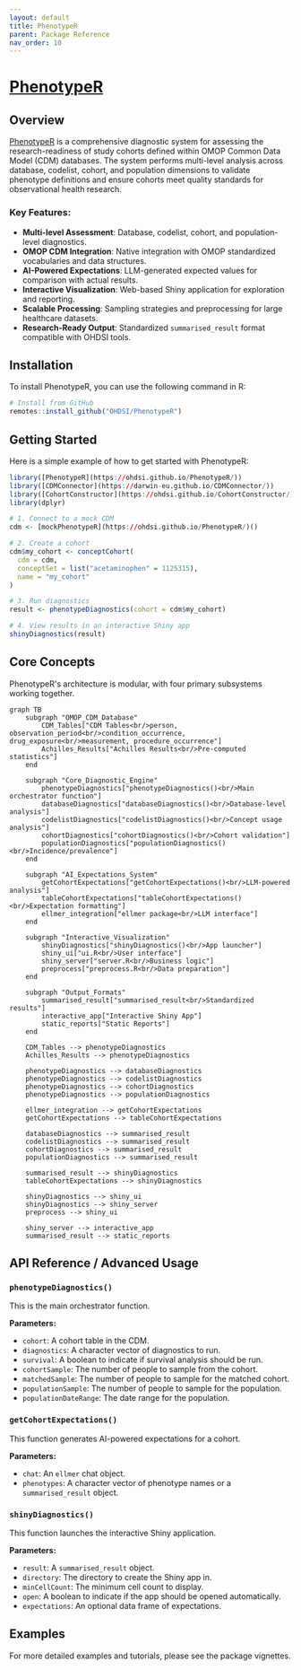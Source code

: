 ```yaml
---
layout: default
title: PhenotypeR
parent: Package Reference
nav_order: 10
---
```


# [PhenotypeR](https://ohdsi.github.io/PhenotypeR/)

## Overview

[PhenotypeR](https://ohdsi.github.io/PhenotypeR/) is a comprehensive diagnostic system for assessing the research-readiness of study cohorts defined within OMOP Common Data Model (CDM) databases. The system performs multi-level analysis across database, codelist, cohort, and population dimensions to validate phenotype definitions and ensure cohorts meet quality standards for observational health research.

### Key Features:
- **Multi-level Assessment**: Database, codelist, cohort, and population-level diagnostics.
- **OMOP CDM Integration**: Native integration with OMOP standardized vocabularies and data structures.
- **AI-Powered Expectations**: LLM-generated expected values for comparison with actual results.
- **Interactive Visualization**: Web-based Shiny application for exploration and reporting.
- **Scalable Processing**: Sampling strategies and preprocessing for large healthcare datasets.
- **Research-Ready Output**: Standardized `summarised_result` format compatible with OHDSI tools.

## Installation

To install PhenotypeR, you can use the following command in R:

```r
# Install from GitHub
remotes::install_github("OHDSI/PhenotypeR")
```

## Getting Started

Here is a simple example of how to get started with PhenotypeR:

```r
library([PhenotypeR](https://ohdsi.github.io/PhenotypeR/))
library([CDMConnector](https://darwin-eu.github.io/CDMConnector/))
library([CohortConstructor](https://ohdsi.github.io/CohortConstructor/))
library(dplyr)

# 1. Connect to a mock CDM
cdm <- [mockPhenotypeR](https://ohdsi.github.io/PhenotypeR/)()

# 2. Create a cohort
cdm$my_cohort <- conceptCohort(
  cdm = cdm,
  conceptSet = list("acetaminophen" = 1125315),
  name = "my_cohort"
)

# 3. Run diagnostics
result <- phenotypeDiagnostics(cohort = cdm$my_cohort)

# 4. View results in an interactive Shiny app
shinyDiagnostics(result)
```

## Core Concepts

PhenotypeR's architecture is modular, with four primary subsystems working together.

```mermaid
graph TB
    subgraph "OMOP_CDM_Database"
        CDM_Tables["CDM Tables<br/>person, observation_period<br/>condition_occurrence, drug_exposure<br/>measurement, procedure_occurrence"]
        Achilles_Results["Achilles Results<br/>Pre-computed statistics"]
    end

    subgraph "Core_Diagnostic_Engine"
        phenotypeDiagnostics["phenotypeDiagnostics()<br/>Main orchestrator function"]
        databaseDiagnostics["databaseDiagnostics()<br/>Database-level analysis"]
        codelistDiagnostics["codelistDiagnostics()<br/>Concept usage analysis"]
        cohortDiagnostics["cohortDiagnostics()<br/>Cohort validation"]
        populationDiagnostics["populationDiagnostics()<br/>Incidence/prevalence"]
    end

    subgraph "AI_Expectations_System"
        getCohortExpectations["getCohortExpectations()<br/>LLM-powered analysis"]
        tableCohortExpectations["tableCohortExpectations()<br/>Expectation formatting"]
        ellmer_integration["ellmer package<br/>LLM interface"]
    end

    subgraph "Interactive_Visualization"
        shinyDiagnostics["shinyDiagnostics()<br/>App launcher"]
        shiny_ui["ui.R<br/>User interface"]
        shiny_server["server.R<br/>Business logic"]
        preprocess["preprocess.R<br/>Data preparation"]
    end

    subgraph "Output_Formats"
        summarised_result["summarised_result<br/>Standardized results"]
        interactive_app["Interactive Shiny App"]
        static_reports["Static Reports"]
    end

    CDM_Tables --> phenotypeDiagnostics
    Achilles_Results --> phenotypeDiagnostics

    phenotypeDiagnostics --> databaseDiagnostics
    phenotypeDiagnostics --> codelistDiagnostics
    phenotypeDiagnostics --> cohortDiagnostics
    phenotypeDiagnostics --> populationDiagnostics

    ellmer_integration --> getCohortExpectations
    getCohortExpectations --> tableCohortExpectations

    databaseDiagnostics --> summarised_result
    codelistDiagnostics --> summarised_result
    cohortDiagnostics --> summarised_result
    populationDiagnostics --> summarised_result

    summarised_result --> shinyDiagnostics
    tableCohortExpectations --> shinyDiagnostics

    shinyDiagnostics --> shiny_ui
    shinyDiagnostics --> shiny_server
    preprocess --> shiny_ui

    shiny_server --> interactive_app
    summarised_result --> static_reports
```

## API Reference / Advanced Usage

### `phenotypeDiagnostics()`
This is the main orchestrator function.

**Parameters:**
- `cohort`: A cohort table in the CDM.
- `diagnostics`: A character vector of diagnostics to run.
- `survival`: A boolean to indicate if survival analysis should be run.
- `cohortSample`: The number of people to sample from the cohort.
- `matchedSample`: The number of people to sample for the matched cohort.
- `populationSample`: The number of people to sample for the population.
- `populationDateRange`: The date range for the population.

### `getCohortExpectations()`
This function generates AI-powered expectations for a cohort.

**Parameters:**
- `chat`: An `ellmer` chat object.
- `phenotypes`: A character vector of phenotype names or a `summarised_result` object.

### `shinyDiagnostics()`
This function launches the interactive Shiny application.

**Parameters:**
- `result`: A `summarised_result` object.
- `directory`: The directory to create the Shiny app in.
- `minCellCount`: The minimum cell count to display.
- `open`: A boolean to indicate if the app should be opened automatically.
- `expectations`: An optional data frame of expectations.

## Examples

For more detailed examples and tutorials, please see the package vignettes.
